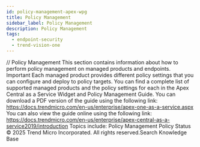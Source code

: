 ```yaml
---
id: policy-management-apex-wpg
title: Policy Management
sidebar_label: Policy Management
description: Policy Management
tags:
  - endpoint-security
  - trend-vision-one
---
```


/*<![CDATA[*/ $('#title').html($('meta[name=map-description]').attr('content')); /*]]>*/ Policy Management This section contains information about how to perform policy management on managed products and endpoints. Important Each managed product provides different policy settings that you can configure and deploy to policy targets. You can find a complete list of supported managed products and the policy settings for each in the Apex Central as a Service Widget and Policy Management Guide. You can download a PDF version of the guide using the following link: https://docs.trendmicro.com/en-us/enterprise/apex-one-as-a-service.aspx You can also view the guide online using the following link: https://docs.trendmicro.com/en-us/enterprise/apex-central-as-a-service2019/introduction Topics include: Policy Management Policy Status © 2025 Trend Micro Incorporated. All rights reserved.Search Knowledge Base